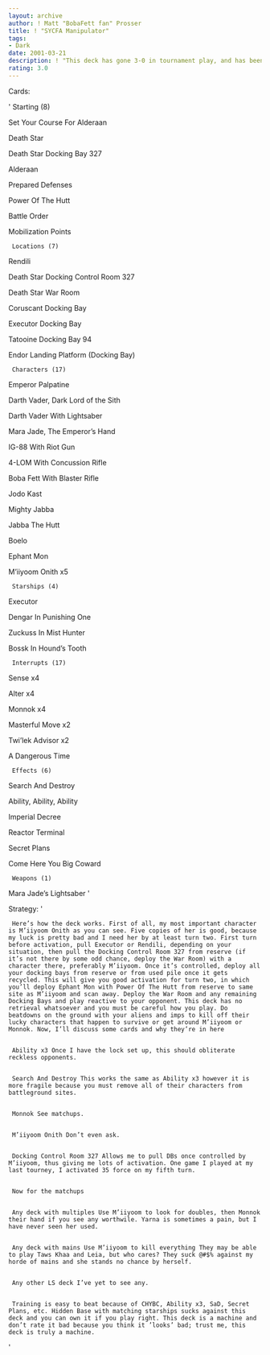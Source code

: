 ```yaml
---
layout: archive
author: ! Matt "BobaFett fan" Prosser
title: ! "SYCFA Manipulator"
tags:
- Dark
date: 2001-03-21
description: ! "This deck has gone 3-0 in tournament play, and has been tested heavily in casual play. It is a SYCFA deck with frustrating manipulation."
rating: 3.0
---
```

Cards: 

'     Starting (8)

Set Your Course For Alderaan

Death Star 

Death Star Docking Bay 327

Alderaan

Prepared Defenses

Power Of The Hutt

Battle Order

Mobilization Points


     Locations (7)

Rendili

Death Star Docking Control Room 327

Death Star War Room

Coruscant Docking Bay

Executor Docking Bay

Tatooine Docking Bay 94

Endor Landing Platform (Docking Bay)


     Characters (17)

Emperor Palpatine

Darth Vader, Dark Lord of the Sith

Darth Vader With Lightsaber

Mara Jade, The Emperor’s Hand

IG-88 With Riot Gun

4-LOM With Concussion Rifle

Boba Fett With Blaster Rifle

Jodo Kast

Mighty Jabba

Jabba The Hutt

Boelo 

Ephant Mon

M’iiyoom Onith x5


     Starships (4)

Executor

Dengar In Punishing One

Zuckuss In Mist Hunter

Bossk In Hound’s Tooth


     Interrupts (17)

Sense x4

Alter x4

Monnok x4

Masterful Move x2

Twi’lek Advisor x2

A Dangerous Time


     Effects (6)

Search And Destroy

Ability, Ability, Ability

Imperial Decree

Reactor Terminal

Secret Plans

Come Here You Big Coward


     Weapons (1)

Mara Jade’s Lightsaber '

Strategy: '

     Here’s how the deck works. First of all, my most important character is M’iiyoom Onith as you can see. Five copies of her is good, because my luck is pretty bad and I need her by at least turn two. First turn before activation, pull Executor or Rendili, depending on your situation, then pull the Docking Control Room 327 from reserve (if it’s not there by some odd chance, deploy the War Room) with a character there, preferably M’iiyoom. Once it’s controlled, deploy all your docking bays from reserve or from used pile once it gets recycled. This will give you good activation for turn two, in which you’ll deploy Ephant Mon with Power Of The Hutt from reserve to same site as M’iiyoom and scan away. Deploy the War Room and any remaining Docking Bays and play reactive to your opponent. This deck has no retrieval whatsoever and you must be careful how you play. Do beatdowns on the ground with your aliens and imps to kill off their lucky characters that happen to survive or get around M’iiyoom or Monnok. Now, I’ll discuss some cards and why they’re in here 


     Ability x3 Once I have the lock set up, this should obliterate reckless opponents.


     Search And Destroy This works the same as Ability x3 however it is more fragile because you must remove all of their characters from battleground sites. 


     Monnok See matchups.


     M’iiyoom Onith Don’t even ask.


     Docking Control Room 327 Allows me to pull DBs once controlled by M’iiyoom, thus giving me lots of activation. One game I played at my last tourney, I activated 35 force on my fifth turn.


     Now for the matchups


     Any deck with multiples Use M’iiyoom to look for doubles, then Monnok their hand if you see any worthwile. Yarna is sometimes a pain, but I have never seen her used. 


     Any deck with mains Use M’iiyoom to kill everything They may be able to play Taws Khaa and Leia, but who cares? They suck @#$% against my horde of mains and she stands no chance by herself.


     Any other LS deck I’ve yet to see any.


     Training is easy to beat because of CHYBC, Ability x3, SaD, Secret Plans, etc. Hidden Base with matching starships sucks against this deck and you can own it if you play right. This deck is a machine and don’t rate it bad because you think it ’looks’ bad; trust me, this deck is truly a machine. 


'